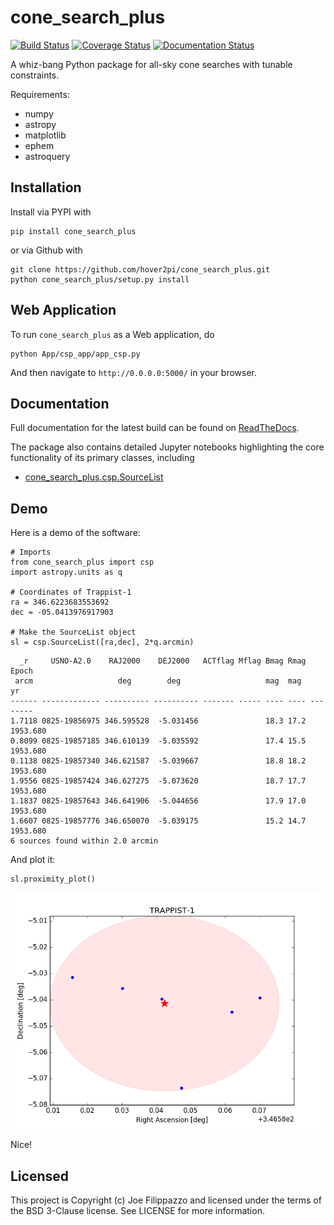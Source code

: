 # cone_search_plus

[![Build Status](https://travis-ci.org/hover2pi/cone_search_plus.svg?branch=master)](https://travis-ci.org/hover2pi/cone_search_plus)
[![Coverage Status](https://coveralls.io/repos/github/hover2pi/cone_search_plus/badge.svg?branch=master&service=github)](https://coveralls.io/github/hover2pi/cone_search_plus?branch=master&service=github)
[![Documentation Status](https://readthedocs.org/projects/cone_search_plus/badge/?version=latest)](https://cone_search_plus.readthedocs.io/en/latest/?badge=latest)

A whiz-bang Python package for all-sky cone searches with tunable constraints.

Requirements:
- numpy
- astropy
- matplotlib
- ephem
- astroquery

## Installation

Install via PYPI with

```
pip install cone_search_plus
```

or via Github with

```
git clone https://github.com/hover2pi/cone_search_plus.git
python cone_search_plus/setup.py install
```

## Web Application

To run `cone_search_plus` as a Web application, do

```
python App/csp_app/app_csp.py
```

And then navigate to `http://0.0.0.0:5000/` in your browser.

## Documentation

Full documentation for the latest build can be found on [ReadTheDocs](https://cone_search_plus.readthedocs.io/en/latest/).

The package also contains detailed Jupyter notebooks highlighting the core functionality of its primary classes, including

- [cone_search_plus.csp.SourceList](https://github.com/hover2pi/cone_search_plus/blob/master/notebooks/csp_demo.ipynb)

## Demo

Here is a demo of the software:

```
# Imports
from cone_search_plus import csp
import astropy.units as q

# Coordinates of Trappist-1
ra = 346.6223683553692
dec = -05.0413976917903

# Make the SourceList object
sl = csp.SourceList([ra,dec], 2*q.arcmin)
```

```
  _r     USNO-A2.0    RAJ2000    DEJ2000   ACTflag Mflag Bmag Rmag  Epoch  
 arcm                   deg        deg                   mag  mag     yr   
------ ------------- ---------- ---------- ------- ----- ---- ---- --------
1.7118 0825-19856975 346.595528  -5.031456               18.3 17.2 1953.680
0.8099 0825-19857185 346.610139  -5.035592               17.4 15.5 1953.680
0.1138 0825-19857340 346.621587  -5.039667               18.8 18.2 1953.680
1.9556 0825-19857424 346.627275  -5.073620               18.7 17.7 1953.680
1.1837 0825-19857643 346.641906  -5.044656               17.9 17.0 1953.680
1.6607 0825-19857776 346.650070  -5.039175               15.2 14.7 1953.680
6 sources found within 2.0 arcmin
```

And plot it:

```
sl.proximity_plot()
```


![png](figures/csp_demo.png)

Nice!

## Licensed

This project is Copyright (c) Joe Filippazzo and licensed under the terms of the BSD 3-Clause license. See LICENSE for more information.
